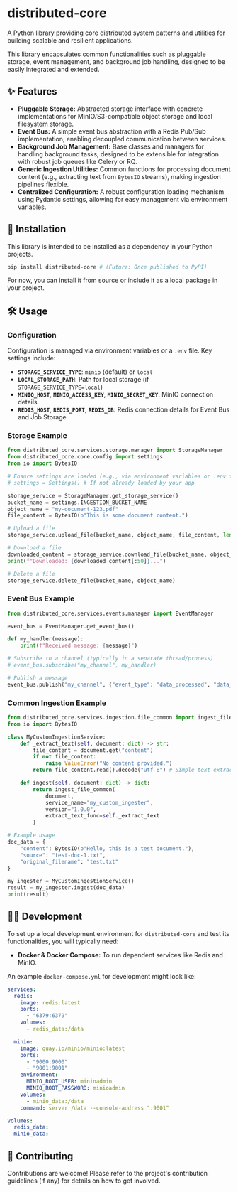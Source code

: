 # distributed-core

A Python library providing core distributed system patterns and utilities for building scalable and resilient applications.

This library encapsulates common functionalities such as pluggable storage, event management, and background job handling, designed to be easily integrated and extended.

## ✨ Features

*   **Pluggable Storage:** Abstracted storage interface with concrete implementations for MinIO/S3-compatible object storage and local filesystem storage.
*   **Event Bus:** A simple event bus abstraction with a Redis Pub/Sub implementation, enabling decoupled communication between services.
*   **Background Job Management:** Base classes and managers for handling background tasks, designed to be extensible for integration with robust job queues like Celery or RQ.
*   **Generic Ingestion Utilities:** Common functions for processing document content (e.g., extracting text from `BytesIO` streams), making ingestion pipelines flexible.
*   **Centralized Configuration:** A robust configuration loading mechanism using Pydantic settings, allowing for easy management via environment variables.

## 🚀 Installation

This library is intended to be installed as a dependency in your Python projects.

```bash
pip install distributed-core # (Future: Once published to PyPI)
```

For now, you can install it from source or include it as a local package in your project.

## 🛠️ Usage

### Configuration

Configuration is managed via environment variables or a `.env` file. Key settings include:

*   **`STORAGE_SERVICE_TYPE`**: `minio` (default) or `local`
*   **`LOCAL_STORAGE_PATH`**: Path for local storage (if `STORAGE_SERVICE_TYPE=local`)
*   **`MINIO_HOST`**, **`MINIO_ACCESS_KEY`**, **`MINIO_SECRET_KEY`**: MinIO connection details
*   **`REDIS_HOST`**, **`REDIS_PORT`**, **`REDIS_DB`**: Redis connection details for Event Bus and Job Storage

### Storage Example

```python
from distributed_core.services.storage.manager import StorageManager
from distributed_core.core.config import settings
from io import BytesIO

# Ensure settings are loaded (e.g., via environment variables or .env file)
# settings = Settings() # If not already loaded by your app

storage_service = StorageManager.get_storage_service()
bucket_name = settings.INGESTION_BUCKET_NAME
object_name = "my-document-123.pdf"
file_content = BytesIO(b"This is some document content.")

# Upload a file
storage_service.upload_file(bucket_name, object_name, file_content, len(file_content.getvalue()))

# Download a file
downloaded_content = storage_service.download_file(bucket_name, object_name)
print(f"Downloaded: {downloaded_content[:50]}...")

# Delete a file
storage_service.delete_file(bucket_name, object_name)
```

### Event Bus Example

```python
from distributed_core.services.events.manager import EventManager

event_bus = EventManager.get_event_bus()

def my_handler(message):
    print(f"Received message: {message}")

# Subscribe to a channel (typically in a separate thread/process)
# event_bus.subscribe("my_channel", my_handler)

# Publish a message
event_bus.publish("my_channel", {"event_type": "data_processed", "data_id": "abc"})
```

### Common Ingestion Example

```python
from distributed_core.services.ingestion.file_common import ingest_file_common
from io import BytesIO

class MyCustomIngestionService:
    def _extract_text(self, document: dict) -> str:
        file_content = document.get("content")
        if not file_content:
            raise ValueError("No content provided.")
        return file_content.read().decode("utf-8") # Simple text extraction

    def ingest(self, document: dict) -> dict:
        return ingest_file_common(
            document,
            service_name="my_custom_ingester",
            version="1.0.0",
            extract_text_func=self._extract_text
        )

# Example usage
doc_data = {
    "content": BytesIO(b"Hello, this is a test document."),
    "source": "test-doc-1.txt",
    "original_filename": "test.txt"
}

my_ingester = MyCustomIngestionService()
result = my_ingester.ingest(doc_data)
print(result)
```

## 🧑‍💻 Development

To set up a local development environment for `distributed-core` and test its functionalities, you will typically need:

*   **Docker & Docker Compose:** To run dependent services like Redis and MinIO.

An example `docker-compose.yml` for development might look like:

```yaml
services:
  redis:
    image: redis:latest
    ports:
      - "6379:6379"
    volumes:
      - redis_data:/data

  minio:
    image: quay.io/minio/minio:latest
    ports:
      - "9000:9000"
      - "9001:9001"
    environment:
      MINIO_ROOT_USER: minioadmin
      MINIO_ROOT_PASSWORD: minioadmin
    volumes:
      - minio_data:/data
    command: server /data --console-address ":9001"

volumes:
  redis_data:
  minio_data:
```

## 🤝 Contributing

Contributions are welcome! Please refer to the project's contribution guidelines (if any) for details on how to get involved.

